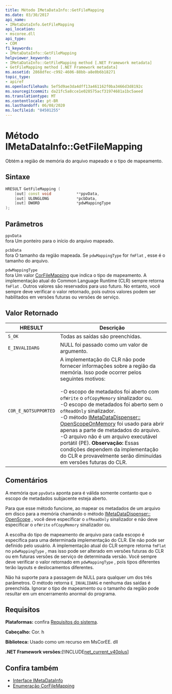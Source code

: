 ```yaml
---
title: Método IMetaDataInfo::GetFileMapping
ms.date: 03/30/2017
api_name:
- IMetaDataInfo.GetFileMapping
api_location:
- mscoree.dll
api_type:
- COM
f1_keywords:
- IMetaDataInfo::GetFileMapping
helpviewer_keywords:
- IMetaDataInfo::GetFileMapping method [.NET Framework metadata]
- GetFileMapping method [.NET Framework metadata]
ms.assetid: 2868dfec-c992-4606-88bb-a8e0b6b18271
topic_type:
- apiref
ms.openlocfilehash: 5ef5d9ae3da4dff13a461162f0ba3466d3d8192c
ms.sourcegitcommit: da21fc5a8cce1e028575acf31974681a1bc5aeed
ms.translationtype: MT
ms.contentlocale: pt-BR
ms.lasthandoff: 06/08/2020
ms.locfileid: "84501255"
---
```

# <a name="imetadatainfogetfilemapping-method"></a>Método IMetaDataInfo::GetFileMapping
Obtém a região de memória do arquivo mapeado e o tipo de mapeamento.  
  
## <a name="syntax"></a>Sintaxe  
  
```cpp  
HRESULT GetFileMapping (  
    [out] const void           **ppvData,
    [out] ULONGLONG            *pcbData,
    [out] DWORD                *pdwMappingType  
);  
```  
  
## <a name="parameters"></a>Parâmetros  
 `ppvData`  
 fora Um ponteiro para o início do arquivo mapeado.  
  
 `pcbData`  
 fora O tamanho da região mapeada. Se `pdwMappingType` for `fmFlat` , esse é o tamanho do arquivo.  
  
 `pdwMappingType`  
 fora Um valor [CorFileMapping](corfilemapping-enumeration.md) que indica o tipo de mapeamento. A implementação atual do Common Language Runtime (CLR) sempre retorna `fmFlat` . Outros valores são reservados para uso futuro. No entanto, você sempre deve verificar o valor retornado, pois outros valores podem ser habilitados em versões futuras ou versões de serviço.  
  
## <a name="return-value"></a>Valor Retornado  
  
|HRESULT|Descrição|  
|-------------|-----------------|  
|`S_OK`|Todas as saídas são preenchidas.|  
|`E_INVALIDARG`|NULL foi passado como um valor de argumento.|  
|`COR_E_NOTSUPPORTED`|A implementação do CLR não pode fornecer informações sobre a região da memória. Isso pode ocorrer pelos seguintes motivos:<br /><br /> -O escopo de metadados foi aberto com `ofWrite` o `ofCopyMemory` sinalizador ou.<br />-O escopo de metadados foi aberto sem o `ofReadOnly` sinalizador.<br />-O método [IMetaDataDispenser:: OpenScopeOnMemory](imetadatadispenser-openscopeonmemory-method.md) foi usado para abrir apenas a parte de metadados do arquivo.<br />-O arquivo não é um arquivo executável portátil (PE). **Observação:**  Essas condições dependem da implementação do CLR e provavelmente serão diminuídas em versões futuras do CLR.|  
  
## <a name="remarks"></a>Comentários  
 A memória que `ppvData` aponta para é válida somente contanto que o escopo de metadados subjacente esteja aberto.  
  
 Para que esse método funcione, ao mapear os metadados de um arquivo em disco para a memória chamando o método [IMetaDataDispenser:: OpenScope](imetadatadispenser-openscope-method.md) , você deve especificar o `ofReadOnly` sinalizador e não deve especificar o `ofWrite` `ofCopyMemory` sinalizador ou.  
  
 A escolha do tipo de mapeamento de arquivo para cada escopo é específica para uma determinada implementação do CLR. Ele não pode ser definido pelo usuário. A implementação atual do CLR sempre retorna `fmFlat` no `pdwMappingType` , mas isso pode ser alterado em versões futuras do CLR ou em futuras versões de serviço de determinada versão. Você sempre deve verificar o valor retornado em `pdwMappingType` , pois tipos diferentes terão layouts e deslocamentos diferentes.  
  
 Não há suporte para a passagem de NULL para qualquer um dos três parâmetros. O método retorna `E_INVALIDARG` e nenhuma das saídas é preenchida. Ignorar o tipo de mapeamento ou o tamanho da região pode resultar em um encerramento anormal do programa.  
  
## <a name="requirements"></a>Requisitos  
 **Plataformas:** confira [Requisitos do sistema](../../get-started/system-requirements.md).  
  
 **Cabeçalho:** Cor. h  
  
 **Biblioteca:** Usado como um recurso em MsCorEE. dll  
  
 **.NET Framework versões:**[!INCLUDE[net_current_v40plus](../../../../includes/net-current-v40plus-md.md)]  
  
## <a name="see-also"></a>Confira também

- [Interface IMetaDataInfo](imetadatainfo-interface.md)
- [Enumeração CorFileMapping](corfilemapping-enumeration.md)
